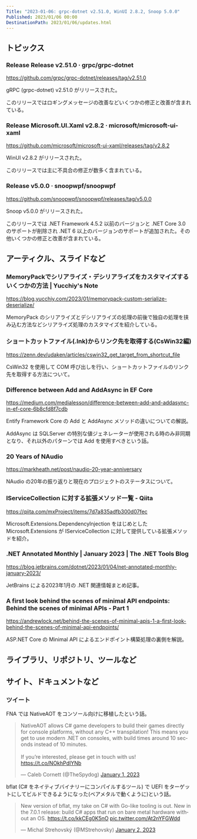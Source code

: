 ```yaml
---
Title: "2023-01-06: grpc-dotnet v2.51.0, WinUI 2.8.2, Snoop 5.0.0"
Published: 2023/01/06 00:00
DestinationPath: 2023/01/06/updates.html
---
```

<!--
# yyyy-MM-dd
## 主なトピックス
## ヘッドライン
## アーティクル、スライドなど
## ライブラリ、リポジトリ、ツールなど
## サイト、ドキュメントなど
### ツイート
## Deep Dive
-->

## トピックス
### Release Release v2.51.0 · grpc/grpc-dotnet
https://github.com/grpc/grpc-dotnet/releases/tag/v2.51.0

gRPC (grpc-dotnet) v2.51.0 がリリースされた。

このリリースではロギングメッセージの改善などいくつかの修正と改善が含まれている。

### Release Microsoft.UI.Xaml v2.8.2 · microsoft/microsoft-ui-xaml
https://github.com/microsoft/microsoft-ui-xaml/releases/tag/v2.8.2

WinUI v2.8.2 がリリースされた。

このリリースでは主に不具合の修正が数多く含まれている。

### Release v5.0.0 · snoopwpf/snoopwpf
https://github.com/snoopwpf/snoopwpf/releases/tag/v5.0.0

Snoop v5.0.0 がリリースされた。

このリリースでは .NET Framework 4.5.2 以前のバージョンと .NET Core 3.0 のサポートが削除され .NET 6 以上のバージョンのサポートが追加された。その他いくつかの修正と改善が含まれている。

## アーティクル、スライドなど
### MemoryPackでシリアライズ・デシリアライズをカスタマイズするいくつかの方法 | Yucchiy's Note
https://blog.yucchiy.com/2023/01/memorypack-custom-serialize-deserialize/

MemoryPack のシリアライズとデシリアライズの処理の前後で独自の処理を挟み込む方法などシリアライズ処理のカスタマイズを紹介している。

### ショートカットファイル(.lnk)からリンク先を取得する(CsWin32編)
https://zenn.dev/udaken/articles/cswin32_get_target_from_shortcut_file

CsWin32 を使用して COM 呼び出しを行い、ショートカットファイルのリンク先を取得する方法について。

### Difference between Add and AddAsync in EF Core
https://medium.com/medialesson/difference-between-add-and-addasync-in-ef-core-6b8cfd8f7cdb

Entify Framework Core の Add と AddAsync メソッドの違いについての解説。

AddAsync は SQLServer の特別な値ジェネレーターが使用される時のみ非同期となり、それ以外のパターンでは Add を使用すべきという話。

### 20 Years of NAudio
https://markheath.net/post/naudio-20-year-anniversary

NAudio の20年の振り返りと現在のプロジェクトのステータスについて。

### IServiceCollection に対する拡張メソッド一覧 - Qiita
https://qiita.com/mxProject/items/7d7a835adfb300d07fec

Microsoft.Extensions.DependencyInjection をはじめとした Microsoft.Extensions が IServiceCollection に対して提供している拡張メソッドを紹介。

### .NET Annotated Monthly | January 2023 | The .NET Tools Blog
https://blog.jetbrains.com/dotnet/2023/01/04/net-annotated-monthly-january-2023/

JetBrains による2023年1月の .NET 関連情報まとめ記事。

### A first look behind the scenes of minimal API endpoints: Behind the scenes of minimal APIs - Part 1
https://andrewlock.net/behind-the-scenes-of-minimal-apis-1-a-first-look-behind-the-scenes-of-minimal-api-endpoints/

ASP.NET Core の Minimal API によるエンドポイント構築処理の裏側を解説。

## ライブラリ、リポジトリ、ツールなど
## サイト、ドキュメントなど
### ツイート

FNA では NativeAOT をコンソール向けに移植したという話。

<!-- https://twitter.com/thespydog/status/1609602883418296320?s=12&t=d6NIoMx9sGgDHxHGPEHOIA -->
<blockquote class="twitter-tweet"><p lang="en" dir="ltr">NativeAOT allows C# game developers to build their games directly for console platforms, without any C++ transpilation! This means you get to use modern .NET on consoles, with build times around 10 seconds instead of 10 minutes.<br><br>If you’re interested, please get in touch with us! <a href="https://t.co/NOkhPdIYNb">https://t.co/NOkhPdIYNb</a></p>&mdash; Caleb Cornett (@TheSpydog) <a href="https://twitter.com/TheSpydog/status/1609602883418296320?ref_src=twsrc%5Etfw">January 1, 2023</a></blockquote>
<script async src="https://platform.twitter.com/widgets.js" charset="utf-8"></script>


bflat (C# をネイティブバイナリーにコンパイルするツール) で UEFI をターゲットにしてビルドできるようになった(ベアメタルで動くように)という話。

<!-- https://twitter.com/mstrehovsky/status/1610043782061514752?s=12 -->
<blockquote class="twitter-tweet"><p lang="en" dir="ltr">New version of bflat, my take on C# with Go-like tooling is out. New in the 7.0.1 release: build C# apps that run on bare metal hardware without an OS. <a href="https://t.co/kkCEg0K5nO">https://t.co/kkCEg0K5nO</a> <a href="https://t.co/At2nYFGWdd">pic.twitter.com/At2nYFGWdd</a></p>&mdash; Michal Strehovský (@MStrehovsky) <a href="https://twitter.com/MStrehovsky/status/1610043782061514752?ref_src=twsrc%5Etfw">January 2, 2023</a></blockquote>
<script async src="https://platform.twitter.com/widgets.js" charset="utf-8"></script>
